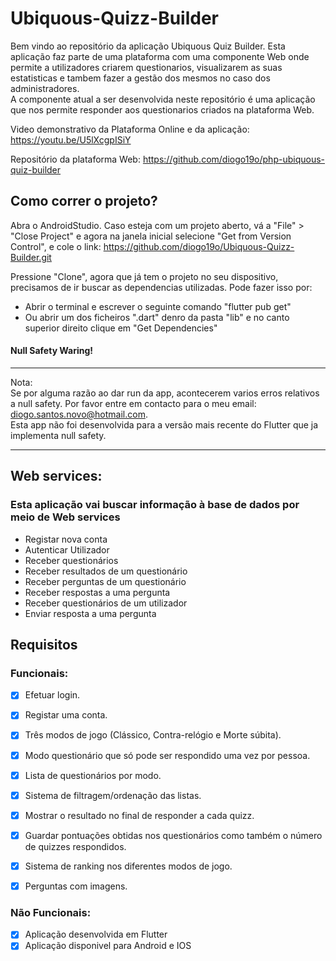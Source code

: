 # Ubiquous-Quizz-Builder
Bem vindo ao repositório da aplicação Ubiquous Quiz Builder. Esta aplicação faz parte de uma plataforma com uma componente Web onde permite a utilizadores criarem questionarios, visualizarem as suas estatisticas e tambem fazer a gestão dos mesmos no caso dos administradores.  
A componente atual a ser desenvolvida neste repositório é uma aplicação que nos permite responder aos questionarios criados na plataforma Web.

Video demonstrativo da Plataforma Online e da aplicação: https://youtu.be/U5lXcgpISiY

Repositório da plataforma Web:
https://github.com/diogo19o/php-ubiquous-quiz-builder

## Como correr o projeto?

Abra o AndroidStudio. Caso esteja com um projeto aberto, vá a "File" > "Close Project" e agora na janela inicial selecione "Get from Version Control", e cole o link: https://github.com/diogo19o/Ubiquous-Quizz-Builder.git

Pressione "Clone", agora que já tem o projeto no seu dispositivo, precisamos de ir buscar as dependencias utilizadas. Pode fazer isso por:
* Abrir o terminal e escrever o seguinte comando "flutter pub get"
* Ou abrir um dos ficheiros ".dart" denro da pasta "lib" e no canto superior direito clique em "Get Dependencies"

#### Null Safety Waring!
*****
Nota:  
Se por alguma razão ao dar run da app, acontecerem varios erros relativos a null safety. Por favor entre em contacto para o meu email: diogo.santos.novo@hotmail.com.  
Esta app não foi desenvolvida para a versão mais recente do Flutter que ja implementa null safety.
*****


## Web services:

### Esta aplicação vai buscar informação à base de dados por meio de Web services

* Registar nova conta
* Autenticar Utilizador
* Receber questionários
* Receber resultados de um questionário
* Receber perguntas de um questionário
* Receber respostas a uma pergunta
* Receber questionários de um utilizador
* Enviar resposta a uma pergunta

## Requisitos

### Funcionais:
- [x] Efetuar login.
- [x] Registar uma conta.
- [x] Três modos de jogo (Clássico, Contra-relógio e Morte súbita).
- [x] Modo questionário que só pode ser respondido uma vez por pessoa.
- [x] Lista de questionários por modo.
- [x] Sistema de filtragem/ordenação das listas.
- [x] Mostrar o resultado no final de responder a cada quizz.
- [x] Guardar pontuações obtidas nos questionários como também o número de quizzes respondidos.
- [x] Sistema de ranking nos diferentes modos de jogo.
- [x] Perguntas com imagens.


### Não Funcionais:
- [x] Aplicação desenvolvida em Flutter
- [x] Aplicação disponivel para Android e IOS
